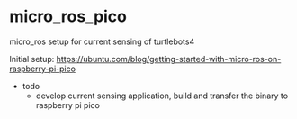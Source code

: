 # micro_ros_pico
micro_ros setup for current sensing of turtlebots4 

Initial setup: https://ubuntu.com/blog/getting-started-with-micro-ros-on-raspberry-pi-pico


- todo 
  - develop current sensing application, build and transfer the binary to raspberry pi pico
  

